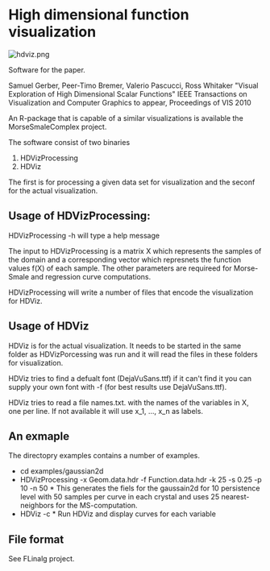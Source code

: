 # High dimensional function visualization

![hdviz.png](https://bitbucket.org/repo/R6ok4n/images/4162517882-hdviz.png)

Software for the paper.

Samuel Gerber, Peer-Timo Bremer, Valerio Pascucci, Ross Whitaker
"Visual Exploration of High Dimensional Scalar Functions"
IEEE Transactions on Visualization and Computer Graphics to appear, Proceedings of VIS 2010

An R-package that is capable of a similar visualizations is available the MorseSmaleComplex project.

The software consist of two binaries

1. HDVizProcessing
2. HDViz

The first is for processing a given data set for visualization and the seconf
for the actual visualization.


## Usage of HDVizProcessing:


HDVizProcessing -h will type a help message

The input to HDVizProcessing is a matrix X which represents the samples of the
domain and a corresponding vector which represnets the function values f(X) of
each sample. The other parameters are requireed for Morse-Smale and regression
curve computations.

HDVizProcessing will write a number of files that encode the visualization for
HDViz. 



## Usage of HDViz

HDViz is for the actual visualization. It needs to be started in the same folder
as HDVizPorcessing was run and it will read the files in these folders for
visualization.

HDViz tries to find a defualt font (DejaVuSans.ttf) if it can't find it you can
supply your own font with -f <path-to-font> (for best results use
    DejaVuSans.ttf).

HDViz tries to read a file names.txt. with the names of the variables in X, one
per line. If not available it will use x_1, ..., x_n as labels.


## An exmaple
The directopry examples contains a number of examples.

* cd examples/gaussian2d
* HDVizProcessing -x Geom.data.hdr -f Function.data.hdr -k 25 -s 0.25 -p 10 -n 50
      * This generates the fiels for the gaussain2d for 10 persistence level with 50 samples per curve in each crystal and uses 25 nearest-neighbors for the MS-computation.
* HDViz -c
      * Run HDViz and display curves for each variable



## File format

See FLinalg project.